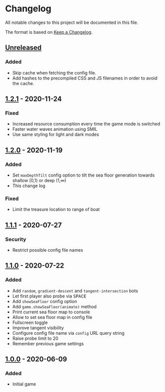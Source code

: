 # Changelog

All notable changes to this project will be documented in this file.

The format is based on [Keep a Changelog](https://keepachangelog.com/en/1.0.0/).

## [Unreleased]

### Added

- Skip cache when fetching the config file.
- Add hashes to the precompiled CSS and JS filenames in order to avoid the cache.

## [1.2.1] - 2020-11-24

### Fixed

- Increased resource consumption every time the game mode is switched
- Faster water waves animation using SMIL
- Use same styling for light and dark modes

## [1.2.0] - 2020-11-19

### Added

- Set `maxDepthTilt` config option to tilt the sea floor generation towards shallow [0,1) or deep (1,∞) 
- This change log

### Fixed

- Limit the treasure location to range of boat

## [1.1.1] - 2020-07-27

### Security

- Restrict possible config file names

## [1.1.0] - 2020-07-22

### Added

- Add `random`, `gradient-descent` and `tangent-intersection` bots 
- Let first player also probe via <kbd>SPACE</kbd>
- Add `showSeaFloor` config option
- Add `game.showSeaFloor(animate)` method
- Print current sea floor map to console
- Allow to set sea floor map in config file
- Fullscreen toggle
- Improve tangent visibility
- Configure config file name via `config` URL query string
- Raise probe limit to 20
- Remember previous game settings

## [1.0.0] - 2020-06-09

### Added

- Initial game

[unreleased]: https://github.com/IMAGINARY/gradient-descent/compare/v1.2.1...HEAD
[1.2.1]: https://github.com/IMAGINARY/gradient-descent/compare/v1.2.1...v1.2.0
[1.2.0]: https://github.com/IMAGINARY/gradient-descent/compare/v1.2.0...v1.1.1
[1.1.1]: https://github.com/IMAGINARY/gradient-descent/compare/v1.1.1...v1.1.0
[1.1.0]: https://github.com/IMAGINARY/gradient-descent/compare/v1.1.0...v1.0.0
[1.0.0]: https://github.com/IMAGINARY/gradient-descent/tree/v1.0.0

